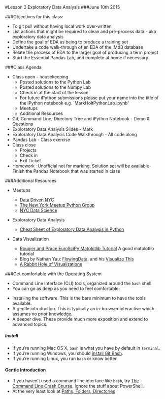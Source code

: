 #Lesson 3 Exploratory Data Analysis
###June 10th 2015

###Objectives for this class:

- To git pull without having local work over-written
- List actions that might be required to clean and pre-process data - aka exploratory data analysis
- Define the goal of EDA as being to produce a training set
- Undertake a code walk-through of an EDA of the IMdB database
- Relate the process of EDA to the larger goal of producing a term project
- Start the Essential Pandas Lab, and complete at home if necessary

###Class Agenda

- Class open - housekeeping
  * Posted solutions to the Python Lab
  * Posted solutions to the Numpy Lab
  * Check in at the start of the lesson
  * For future iPython submissions please put your name into the title of the iPython notebook e.g. 'MarkHoltPythonLab.ipynb'
  * Meetups
  * Additional Resources
- Git, Command Line, Directory Tree and iPython Notebook - Demo & Questions
- Exploratory Data Analysis Slides - Mark
- Exploratory Data Analysis Code Walkthrough - All code along
- Pandas Lab - Class exercise
- Class close
  * Projects
  * Check in
  * Exit Ticket
- Homework -Unofficial not for marking. Solution set will be available- Finish the Pandas Notebook that was started in class
 
###Additional Resources
- Meetups
  * [Data Driven NYC](http://www.meetup.com/NYC-Data-Business-Meetup/events/222842684/)
  * [The New York Meetup Python Group](http://www.meetup.com/nycpython/)
  * [NYC Data Science](http://www.meetup.com/NYC-Data-Science/)

- Exploratory Data Analysis
  * [Cheat Sheet of Exploratory Data Analysis in Python](http://www.analyticsvidhya.com/blog/2015/06/infographic-cheat-sheet-data-exploration-python/)

- Data Visualization
  * [Rougier and Prace EuroSciPy Matplotlib Tutorial](http://www.loria.fr/~rougier/teaching/matplotlib/) A good matplotlib tutorial
  * Blog by Nathan Yau: [FlowingData](http://flowingdata.com/), and his [Visualize This](http://book.flowingdata.com/)
  * [A Rabbit Hole of Visualizations](http://dadaviz.com/i/893)


###Get comfortable with the Operating System
- Command Line Interface (CLI) tools, organized around the `bash` shell.
- You can go as deep as you need to feel comfortable:
 * Installing the software. This is the bare minimum to have the tools available.
 * A gentle introduction. This is typically an in-browser interactive which assumes no prior knowledge.
 * A deeper dive. These provide much more exposition and extend to advanced topics.

##### Install
 * If you’re running Mac OS X, `bash` is what you have by default in `Terminal`. 
 * If you’re running Windows, you should [install Git Bash](http://openhatch.org/missions/windows-setup/install-git-bash).
 * If you’re running Linux, you run `bash` or know better

#### Gentle Introduction
 * If you haven’t used a command line interface like `bash`, try [The Command Line Crash Course](http://cli.learncodethehardway.org/book/). Ignore the stuff about PowerShell.
 * At the very least look at [Paths, Folders, Directories](http://cli.learncodethehardway.org/book/ex2.html)
 
